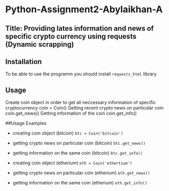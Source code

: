 # Python-Assignment2-Abylaikhan-A

## Title: Providing lates information and news of specific crypto currency using requests (Dynamic scrapping)

## Installation
To be able to use the programm you should install ```requests_html``` library

## Usage 
Create coin object in order to get all neccessary  information of specific cryptocurrency
coin = Coin(<name of a coin>)
Getting recent crypto news on particular coin
coin.get_news()
Getting information of the coin
coin.get_info()

##Usage Examples 
* creating coin object (bitcoin) ```btc = Coin('bitcoin')```
* getting crypto news on particular coin (bitcoin) ```btc.get_news()```
* getting information on the same coin (bitcoin) ```btc.get_info()```

* creating coin object (etherium) ```eth = Coin('ethertium')```
* getting crypto news on particular coin (etherium) ```eth.get_news()```
* getting information on the same coin (etherium) ```eth.get_info()```
